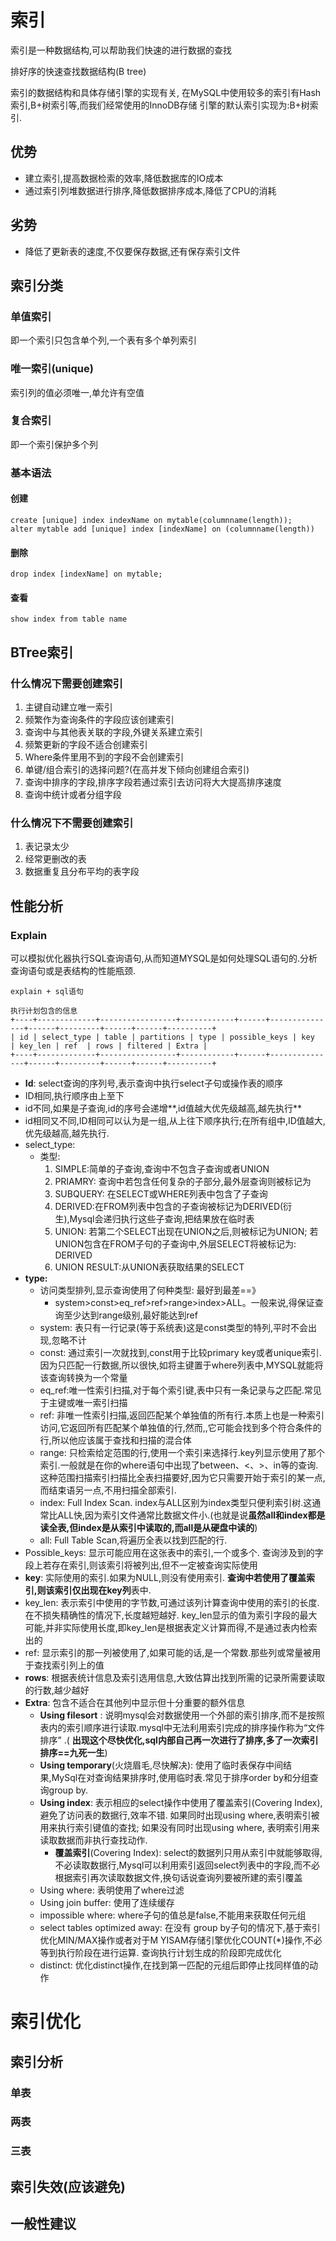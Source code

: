 # 索引

索引是⼀种数据结构,可以帮助我们快速的进⾏数据的查找

排好序的快速查找数据结构(B tree)



索引的数据结构和具体存储引擎的实现有关, 在MySQL中使⽤较多的索引有Hash索引,B+树索引等,⽽我们经常使⽤的InnoDB存储 引擎的默认索引实现为:B+树索引. 



## 优势

- 建立索引,提高数据检索的效率,降低数据库的IO成本
- 通过索引列堆数据进行排序,降低数据排序成本,降低了CPU的消耗



## 劣势

- 降低了更新表的速度,不仅要保存数据,还有保存索引文件



## 索引分类

### 单值索引

即一个索引只包含单个列,一个表有多个单列索引



### 唯一索引(unique)

索引列的值必须唯一,单允许有空值



### 复合索引

即一个索引保护多个列



### 基本语法

#### 创建

 ```mysql
create [unique] index indexName on mytable(columnname(length));
alter mytable add [unique] index [indexName] on (columnname(length))
 ```



#### 删除

```mysql
drop index [indexName] on mytable;
```



#### 查看

```mysql
show index from table name
```



## BTree索引

### 什么情况下需要创建索引

1. 主键自动建立唯一索引
2. 频繁作为查询条件的字段应该创建索引
3. 查询中与其他表关联的字段,外键关系建立索引
4. 频繁更新的字段不适合创建索引
5. Where条件里用不到的字段不会创建索引
6. 单键/组合索引的选择问题?(在高并发下倾向创建组合索引)
7. 查询中排序的字段,排序字段若通过索引去访问将大大提高排序速度
8. 查询中统计或者分组字段



### 什么情况下不需要创建索引

1. 表记录太少
2. 经常更删改的表
3. 数据重复且分布平均的表字段



## 性能分析

### Explain

可以模拟优化器执行SQL查询语句,从而知道MYSQL是如何处理SQL语句的.分析查询语句或是表结构的性能瓶颈.

```mysql
explain + sql语句

执行计划包含的信息
+----+-------------+-----------------+------------+------+---------------+------+---------+------+------+----------+
| id | select_type | table | partitions | type | possible_keys | key  | key_len | ref  | rows | filtered | Extra |
+----+-------------+-----------------+------------+------+---------------+------+---------+------+------+----------+
```

-   **Id**:  select查询的序列号,表示查询中执行select子句或操作表的顺序
  - ID相同,执行顺序由上至下
  - id不同,如果是子查询,id的序号会递增**,id值越大优先级越高,越先执行**
  - id相同又不同,ID相同可以认为是一组,从上往下顺序执行;在所有组中,ID值越大,优先级越高,越先执行.
- select_type: 
  - 类型:
    1. SIMPLE:简单的子查询,查询中不包含子查询或者UNION
    2. PRIAMRY: 查询中若包含任何复杂的子部分,最外层查询则被标记为
    3. SUBQUERY: 在SELECT或WHERE列表中包含了子查询
    4. DERIVED:在FROM列表中包含的子查询被标记为DERIVED(衍生),Mysql会递归执行这些子查询,把结果放在临时表
    5. UNION: 若第二个SELECT出现在UNION之后,则被标记为UNION; 若UNION包含在FROM子句的子查询中,外层SELECT将被标记为: DERIVED
    6. UNION RESULT:从UNION表获取结果的SELECT
- **type:**
  - 访问类型排列,显示查询使用了何种类型: 最好到最差==》 
    - system>const>eq_ref>ref>range>index>ALL。一般来说,得保证查询至少达到range级别,最好能达到ref
  - system: 表只有一行记录(等于系统表)这是const类型的特列,平时不会出现,忽略不计
  - const: 通过索引一次就找到,const用于比较primary key或者unique索引.因为只匹配一行数据,所以很快,如将主键置于where列表中,MYSQL就能将该查询转换为一个常量
  - eq_ref:唯一性索引扫描,对于每个索引键,表中只有一条记录与之匹配.常见于主键或唯一索引扫描
  - ref:  非唯一性索引扫描,返回匹配某个单独值的所有行.本质上也是一种索引访问,它返回所有匹配某个单独值的行,然而,,它可能会找到多个符合条件的行,所以他应该属于查找和扫描的混合体
  - range:  只检索给定范围的行,使用一个索引来选择行.key列显示使用了那个索引.一般就是在你的where语句中出现了between、<、>、in等的查询.这种范围扫描索引扫描比全表扫描要好,因为它只需要开始于索引的某一点,而结束语另一点,不用扫描全部索引.
  - index: Full Index Scan. index与ALL区别为index类型只便利索引树.这通常比ALL快,因为索引文件通常比数据文件小.(也就是说**虽然all和index都是读全表,但index是从索引中读取的,而all是从硬盘中读的**)
  - all: Full Table Scan,将遍历全表以找到匹配的行.
- Possible_keys: 显示可能应用在这张表中的索引,一个或多个. 查询涉及到的字段上若存在索引,则该索引将被列出,但不一定被查询实际使用
- **key**: 实际使用的索引.如果为NULL,则没有使用索引. **查询中若使用了覆盖索引,则该索引仅出现在key列**表中.
- key_len:  表示索引中使用的字节数,可通过该列计算查询中使用的索引的长度.在不损失精确性的情况下,长度越短越好. key_len显示的值为索引字段的最大可能,并非实际使用长度,即key_len是根据表定义计算而得,不是通过表内检索出的
- ref: 显示索引的那一列被使用了,如果可能的话,是一个常数.那些列或常量被用于查找索引列上的值
- **rows**:  根据表统计信息及索引选用信息,大致估算出找到所需的记录所需要读取的行数,越少越好
- **Extra**: 包含不适合在其他列中显示但十分重要的额外信息
  - **Using filesort** : 说明mysql会对数据使用一个外部的索引排序,而不是按照表内的索引顺序进行读取.mysql中无法利用索引完成的排序操作称为“文件排序” .( **出现这个尽快优化,sql内部自己再一次进行了排序,多了一次索引排序==九死一生**)
  - **Using temporary**(火烧眉毛,尽快解决):  使用了临时表保存中间结果,MySql在对查询结果排序时,使用临时表.常见于排序order by和分组查询group by.
  - **Using index**:  表示相应的select操作中使用了覆盖索引(Covering Index), 避免了访问表的数据行,效率不错. 如果同时出现using where,表明索引被用来执行索引键值的查找; 如果没有同时出现using where, 表明索引用来读取数据而非执行查找动作.
    - **覆盖索引**(Covering Index):  select的数据列只用从索引中就能够取得,不必读取数据行,Mysql可以利用索引返回select列表中的字段,而不必根据索引再次读取数据文件,换句话说查询列要被所建的索引覆盖
  - Using where: 表明使用了where过滤
  - Using join buffer: 使用了连续缓存
  - impossible where: where子句的值总是false,不能用来获取任何元组
  - select tables optimized away: 在没有 group by子句的情况下,基于索引优化MIN/MAX操作或者对于M YISAM存储引擎优化COUNT(*)操作,不必等到执行阶段在进行运算. 查询执行计划生成的阶段即完成优化
  - distinct: 优化distinct操作,在找到第一匹配的元组后即停止找同样值的动作



# 索引优化

## 索引分析

### 单表









### 两表



### 三表





## 索引失效(应该避免)



## 一般性建议